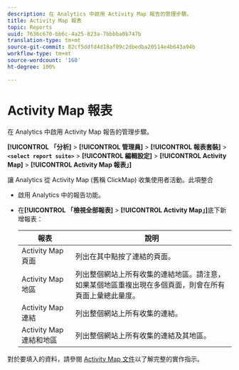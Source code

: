 ```yaml
---
description: 在 Analytics 中啟用 Activity Map 報告的管理步驟。
title: Activity Map 報表
topic: Reports
uuid: 7636c670-bb6c-4a25-823a-7bbbba0b747b
translation-type: tm+mt
source-git-commit: 82cf5ddfd4d18af09c2dbedba20514e4b643a94b
workflow-type: tm+mt
source-wordcount: '160'
ht-degree: 100%

---
```



# Activity Map 報表

在 Analytics 中啟用 Activity Map 報告的管理步驟。

**[!UICONTROL 「分析]** > **[!UICONTROL 管理員]** > **[!UICONTROL 報表套裝]** > **`<select report suite>`** > **[!UICONTROL 編輯設定]** > **[!UICONTROL Activity Map]** > **[!UICONTROL Activity Map 報表」]**

讓 Analytics 從 Activity Map (舊稱 ClickMap) 收集使用者活動。此項整合

* 啟用 Analytics 中的報告功能。
* 在&#x200B;**[!UICONTROL 「檢視全部報表]** > **[!UICONTROL Activity Map」]**&#x200B;底下新增報表：

   | 報表 | 說明 |
   |---|---|
   | Activity Map 頁面 | 列出在其中點按了連結的頁面。 |
   | Activity Map 地區 | 列出整個網站上所有收集的連結地區。請注意，如果某個地區重複出現在多個頁面，則會在所有頁面上彙總此量度。 |
   | Activity Map 連結 | 列出整個網站上所有收集的連結。 |
   | Activity Map 連結和地區 | 列出整個網站上所有收集的連結及其地區。 |

對於要填入的資料，請參閱 [Activity Map 文件](https://docs.adobe.com/content/help/zh-Hant/analytics/analyze/activity-map/activity-map.html)以了解完整的實作指示。
